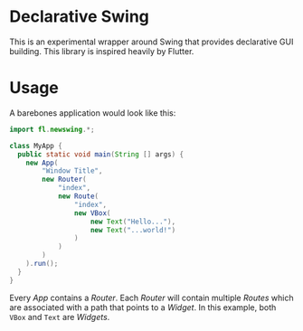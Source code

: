# Declarative Swing

This is an experimental wrapper around Swing that provides declarative GUI building. This library is inspired heavily by Flutter.

# Usage

A barebones application would look like this:
```java
import fl.newswing.*;

class MyApp {
  public static void main(String [] args) {
    new App(
        "Window Title",
        new Router(
            "index",
            new Route(
                "index",
                new VBox(
                    new Text("Hello..."),
                    new Text("...world!")
                )
            )
        )
    ).run();
  }
}
```

Every _App_ contains a _Router_. Each _Router_ will contain multiple _Routes_ which are associated with a path that points to a _Widget_. In this example, both `VBox` and `Text` are _Widgets_.
